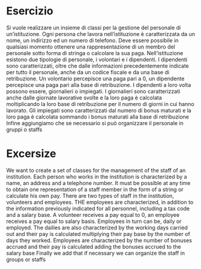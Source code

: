 # Esercizio

Si vuole realizzare un insieme di classi per la gestione del personale di un’istituzione.
Ogni persona che lavora nell’istituzione è caratterizzata da un nome, un indirizzo ed un
numero di telefono. Deve essere possibile in qualsiasi momento ottenere una
rappresentazione di un membro del personale sotto forma di stringa o calcolare la sua
paga.
Nell’istituzione esistono due tipologie di personale, i volontari e i dipendenti. I
dipendenti sono caratterizzati, oltre che dalle informazioni precedentemente indicate
per tutto il personale, anche da un codice fiscale e da una base di retribuzione. Un
volontario percepisce una paga pari a 0, un dipendente percepisce una paga pari alla
base di retribuzione.
I dipendenti a loro volta possono essere, giornalieri o impiegati. I giornalieri sono
caratterizzati anche dalle giornate lavorative svolte e la loro paga è calcolata
moltiplicando la loro base di retribuzione per il numero di giorni in cui hanno lavorato.
Gli impiegati sono caratterizzati dal numero di bonus maturati e la loro paga è calcolata
sommando i bonus maturati alla base di retribuzione
Infine aggiungiamo che se necessario si può organizzare il personale in gruppi o staffs

# Excersize

We want to create a set of classes for the management of the staff of an institution.
Each person who works in the institution is characterized by a name, an address and a
telephone number. It must be possible at any time to obtain one
representation of a staff member in the form of a string or calculate his own
pay.
There are two types of staff in the institution, volunteers and employees. THE
employees are characterized, in addition to the information previously indicated
for all personnel, including a tax code and a salary base. A
volunteer receives a pay equal to 0, an employee receives a pay equal to
salary basis.
Employees in turn can be, daily or employed. The dailies are
also characterized by the working days carried out and their pay is calculated
multiplying their pay base by the number of days they worked.
Employees are characterized by the number of bonuses accrued and their pay is calculated
adding the bonuses accrued to the salary base
Finally we add that if necessary we can organize the staff in groups or staffs

